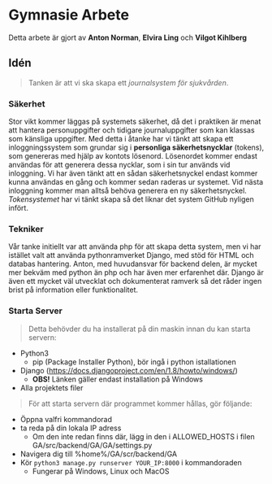 # Gymnasie Arbete
Detta arbete är gjort av **Anton Norman**, **Elvira Ling** och **Vilgot Kihlberg**
## Idén
> Tanken är att vi ska skapa ett *journalsystem för sjukvården*.

### Säkerhet
Stor vikt kommer läggas på systemets säkerhet, då det i praktiken är menat att hantera personuppgifter och tidigare journaluppgifter som kan klassas som känsliga uppgifter. Med detta i åtanke har vi tänkt att skapa ett inloggningssystem som grundar sig i **personliga säkerhetsnycklar** (tokens), som genereras med hjälp av kontots lösenord. Lösenordet kommer endast användas för att generera dessa nycklar, som i sin tur används vid inloggning. Vi har även tänkt att en sådan säkerhetsnyckel endast kommer kunna användas en gång och kommer sedan raderas ur systemet. Vid nästa inloggning kommer man alltså behöva generera en ny säkerhetsnyckel. *Tokensystemet* har vi tänkt skapa så det liknar det system GitHub nyligen infört.

### Tekniker
Vår tanke initiellt var att använda php för att skapa detta system, men vi har istället valt att använda pythonramverket Django, med stöd för HTML och databas hantering. Anton, med huvudansvar för backend delen, är mycket mer bekväm med python än php och har även mer erfarenhet där. Django är även ett mycket väl utvecklat och dokumenterat ramverk så det råder ingen brist på information eller funktionalitet. 

### Starta Server
>Detta behövder du ha installerat på din maskin innan du kan starta servern:
* Python3 
    * pip (Package Installer Python), bör ingå i python istallationen
* Django (https://docs.djangoproject.com/en/1.8/howto/windows/)
    * **OBS!** Länken gäller endast installation på Windows
* Alla projektets filer

> För att starta servern där programmet kommer hållas, gör följande: 
* Öppna valfri kommandorad
* ta reda på din lokala IP adress
    * Om den inte redan finns där, lägg in den i ALLOWED_HOSTS i filen GA/src/backend/GA/GA/settings.py
* Navigera dig till %home%/GA/scr/backend/GA
* Kör ```python3 manage.py runserver YOUR_IP:8000``` i kommandoraden
    * Fungerar på Windows, Linux och MacOS

